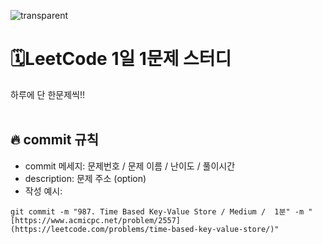 ![transparent](https://capsule-render.vercel.app/api?type=transparent&fontColor=A3DCBE&text=ALGORITHM%20STUDY&height=150&fontSize=80&fontAlign=50)

# 🗓LeetCode 1일 1문제 스터디
하루에 단 한문제씩!!
<br />
<br />

## 🔥 commit 규칙
- commit 메세지: 문제번호 / 문제 이름 / 난이도 / 풀이시간 
- description: 문제 주소 (option)
- 작성 예시: 
```
git commit -m "987. Time Based Key-Value Store / Medium /  1분" -m "[https://www.acmicpc.net/problem/2557](https://leetcode.com/problems/time-based-key-value-store/)"
```
